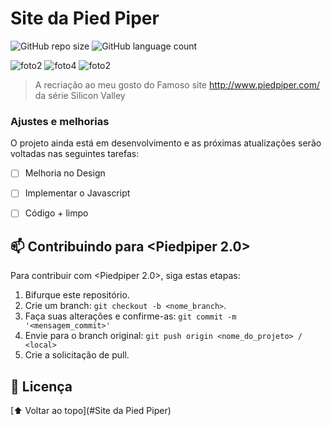 # Site da Pied Piper

![GitHub repo size](https://img.shields.io/github/repo-size/iuricode/README-template?style=for-the-badge)
![GitHub language count](https://img.shields.io/github/languages/count/iuricode/README-template?style=for-the-badge)

![foto2](https://user-images.githubusercontent.com/88126005/131552088-a15186ed-1687-4836-8f78-e7b1c3abcb17.png)
![foto4](https://user-images.githubusercontent.com/88126005/131552215-e1a4293a-6fa4-48bd-9bbf-4d525207db5e.png)
![foto2](https://user-images.githubusercontent.com/88126005/131552185-beb714f6-f63f-48fd-8779-aa416e6bf4c8.png)

> A recriação ao meu gosto do Famoso site http://www.piedpiper.com/ da série Silicon Valley

### Ajustes e melhorias

O projeto ainda está em desenvolvimento e as próximas atualizações serão voltadas nas seguintes tarefas:

- [ ] Melhoria no Design
- [ ] Implementar o Javascript
- [ ] Código + limpo




## 📫 Contribuindo para <Piedpiper 2.0>

Para contribuir com <Piedpiper 2.0>, siga estas etapas:

1. Bifurque este repositório.
2. Crie um branch: `git checkout -b <nome_branch>`.
3. Faça suas alterações e confirme-as: `git commit -m '<mensagem_commit>'`
4. Envie para o branch original: `git push origin <nome_do_projeto> / <local>`
5. Crie a solicitação de pull.

<!--
<table>
  <tr>
    <td align="center">
      <a href="#">
        <img src="https://avatars3.githubusercontent.com/u/31936044" width="100px;" alt="Foto do Iuri Silva no GitHub"/><br>
        <sub>
          <b>Iuri Silva</b>
        </sub>
      </a>
    </td>
    <td align="center">
      <a href="#">
        <img src="https://s2.glbimg.com/FUcw2usZfSTL6yCCGj3L3v3SpJ8=/smart/e.glbimg.com/og/ed/f/original/2019/04/25/zuckerberg_podcast.jpg" width="100px;" alt="Foto do Mark Zuckerberg"/><br>
        <sub>
          <b>Mark Zuckerberg</b>
        </sub>
      </a>
    </td>
    <td align="center">
      <a href="#">
        <img src="https://miro.medium.com/max/360/0*1SkS3mSorArvY9kS.jpg" width="100px;" alt="Foto do Steve Jobs"/><br>
        <sub>
          <b>Steve Jobs</b>
        </sub>
      </a>
    </td>
  </tr>
</table>
-->

## 📝 Licença

[⬆ Voltar ao topo](#Site da Pied Piper)<br>
